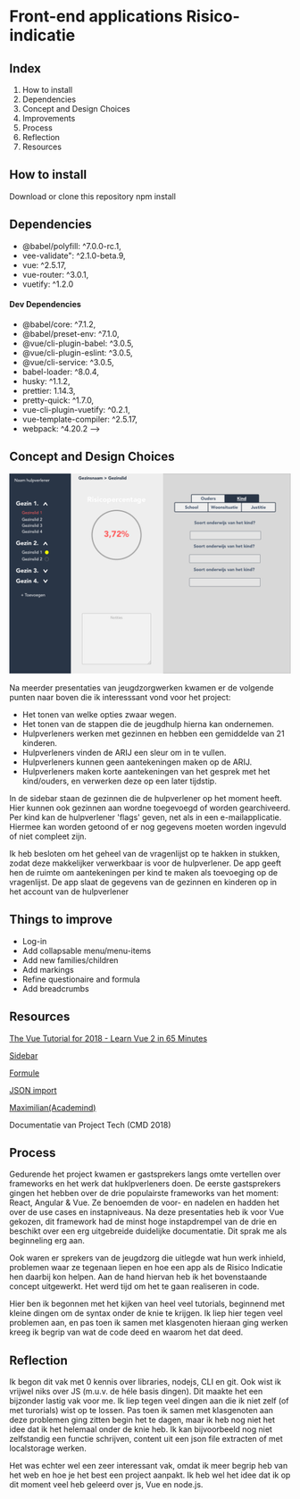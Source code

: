 # Front-end applications Risico-indicatie

## Index

1. How to install
2. Dependencies
3. Concept and Design Choices
4. Improvements
5. Process
6. Reflection
7. Resources

## How to install

Download or clone this repository
npm install

## Dependencies

- @babel/polyfill: ^7.0.0-rc.1,
- vee-validate": ^2.1.0-beta.9,
- vue: ^2.5.17,
- vue-router: ^3.0.1,
- vuetify: ^1.2.0

#### Dev Dependencies

- @babel/core: ^7.1.2,
- @babel/preset-env: ^7.1.0,
- @vue/cli-plugin-babel: ^3.0.5,
- @vue/cli-plugin-eslint: ^3.0.5,
- @vue/cli-service: ^3.0.5,
- babel-loader: ^8.0.4,
- husky: ^1.1.2,
- prettier: 1.14.3,
- pretty-quick: ^1.7.0,
- vue-cli-plugin-vuetify: ^0.2.1,
- vue-template-compiler: ^2.5.17,
- webpack: ^4.20.2 -->

## Concept and Design Choices

![alt text](https://github.com/sjerrietukkel/frontend-applications/blob/master/src/images/sketch_concept.png "Concept gemaakt na de sprekers van de jeugdzorg")

Na meerder presentaties van jeugdzorgwerken kwamen er de volgende punten naar boven die ik interesssant vond voor het project:

- Het tonen van welke opties zwaar wegen.
- Het tonen van de stappen die de jeugdhulp hierna kan ondernemen.
- Hulpverleners werken met gezinnen en hebben een gemiddelde van 21 kinderen.
- Hulpverleners vinden de ARIJ een sleur om in te vullen.
- Hulpverleners kunnen geen aantekeningen maken op de ARIJ.
- Hulpverleners maken korte aantekeningen van het gesprek met het kind/ouders, en verwerken deze op een later tijdstip.

In de sidebar staan de gezinnen die de hulpverlener op het moment heeft. Hier kunnen ook gezinnen aan wordne toegevoegd of worden gearchiveerd. Per kind kan de hulpverlener 'flags' geven, net als in een e-mailapplicatie. Hiermee kan worden getoond of er nog gegevens moeten worden ingevuld of niet compleet zijn.

Ik heb besloten om het geheel van de vragenlijst op te hakken in stukken, zodat deze makkelijker verwerkbaar is voor de hulpverlener. De app geeft hen de ruimte om aantekeningen per kind te maken als toevoeging op de vragenlijst. De app slaat de gegevens van de gezinnen en kinderen op in het account van de hulpverlener

## Things to improve

- Log-in
- Add collapsable menu/menu-items
- Add new families/children
- Add markings
- Refine questionaire and formula
- Add breadcrumbs

## Resources

[The Vue Tutorial for 2018 - Learn Vue 2 in 65 Minutes](https://www.youtube.com/watch?v=78tNYZUS-ps)

[Sidebar](https://lusaxweb.github.io/vuesax/components/sideBar.html#default)

[Formule](https://alligator.io/vuejs/computed-properties/)

[JSON import](https://stackoverflow.com/questions/45565349/how-to-acces-external-json-file-objects-in-vue-js-app)

[Maximilian(Academind)](https://www.youtube.com/watch?v=4lk9-PYensI&t=446s)

Documentatie van Project Tech (CMD 2018)

## Process

Gedurende het project kwamen er gastsprekers langs omte vertellen over frameworks en het werk dat huklpverleners doen. De eerste gastsprekers gingen het hebben over de drie populairste frameworks van het moment: React, Angular & Vue. Ze benoemden de voor- en nadelen en hadden het over de use cases en instapniveaus. Na deze presentaties heb ik voor Vue gekozen, dit framework had de minst hoge instapdrempel van de drie en beschikt over een erg uitgebreide duidelijke documentatie. Dit sprak me als beginneling erg aan.

Ook waren er sprekers van de jeugdzorg die uitlegde wat hun werk inhield, problemen waar ze tegenaan liepen en hoe een app als de Risico Indicatie hen daarbij kon helpen. Aan de hand hiervan heb ik het bovenstaande concept uitgewerkt. Het werd tijd om het te gaan realiseren in code.

Hier ben ik begonnen met het kijken van heel veel tutorials, beginnend met kleine dingen om de syntax onder de knie te krijgen. Ik liep hier tegen veel problemen aan, en pas toen ik samen met klasgenoten hieraan ging werken kreeg ik begrip van wat de code deed en waarom het dat deed.

## Reflection

Ik begon dit vak met 0 kennis over libraries, nodejs, CLI en git. Ook wist ik vrijwel niks over JS (m.u.v. de héle basis dingen). Dit maakte het een bijzonder lastig vak voor me. Ik liep tegen veel dingen aan die ik niet zelf (of met turorials) wist op te lossen. Pas toen ik samen met klasgenoten aan deze problemen ging zitten begin het te dagen, maar ik heb nog niet het idee dat ik het helemaal onder de knie heb. Ik kan bijvoorbeeld nog niet zelfstandig een functie schrijven, content uit een json file extracten of met localstorage werken.

Het was echter wel een zeer interessant vak, omdat ik meer begrip heb van het web en hoe je het best een project aanpakt. Ik heb wel het idee dat ik op dit moment veel heb geleerd over js, Vue en node.js.
